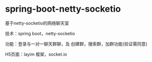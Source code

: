 # spring-boot-netty-socketio
基于netty-socketio的网络聊天室

技术：spring boot，netty-socketio

功能：登录与一对一聊天群聊，及 创建群，搜索群，加群功能(验证需同意)

H5页面：layim 框架，socket.io 
